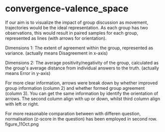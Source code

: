 # convergence-valence_space
If our aim is to visualize the impact of group discussion as movement, trajectories would be the ideal representation. As each group has two observations, this would result in paired samples for each group, represented as lines (with arrows for orientation).

Dimensions 1: The extent of agreement within the group, represented as variance. (actually means Disagreement in x-axis)

Dimensions 2: The average positivity/negativity of the group, calculated as the group's average distance from individual answers to the truth. (actually means Error in y-axis)

For more clear information, arrows were break down by whether improved group information (column 2) and whether formed group agreement (column 3).
You can get the same information by identify the orientation of arrows. The second column align with up or down, whilst third column align with left or right.

For more reasonable comparation between with differen question, normalisation (z-score in the question) has been employed in second row. 
figure_11Oct.png
